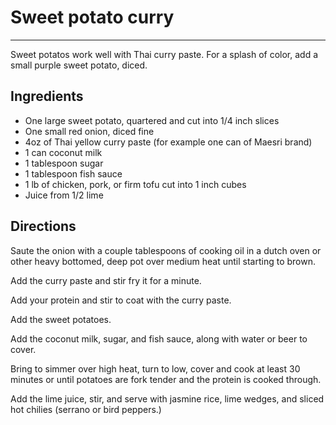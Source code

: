# Sweet potato curry

---

Sweet potatos work well with Thai curry paste. For a splash of color, add a small purple sweet potato, diced.

## Ingredients 

* One large sweet potato, quartered and cut into 1/4 inch slices
* One small red onion, diced fine
* 4oz of Thai yellow curry paste (for example one can of Maesri brand)
* 1 can coconut milk
* 1 tablespoon sugar
* 1 tablespoon fish sauce
* 1 lb of chicken, pork, or firm tofu cut into 1 inch cubes
* Juice from 1/2 lime

## Directions

Saute the onion with a couple tablespoons of cooking oil in a dutch oven or other heavy bottomed, deep pot over medium heat until starting to brown. 

Add the curry paste and stir fry it for a minute.

Add your protein and stir to coat with the curry paste.

Add the sweet potatoes.

Add the coconut milk, sugar, and fish sauce, along with water or beer to cover.

Bring to simmer over high heat, turn to low, cover and cook at least 30 minutes or until potatoes are fork tender and the protein is cooked through. 

Add the lime juice, stir, and serve with jasmine rice, lime wedges, and sliced hot chilies (serrano or bird peppers.)
